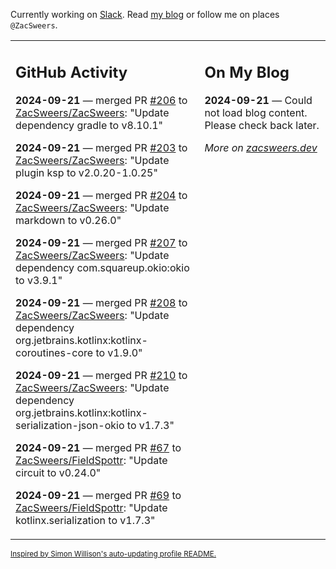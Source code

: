 Currently working on [Slack](https://slack.com/). Read [my blog](https://zacsweers.dev/) or follow me on places `@ZacSweers`.

<table><tr><td valign="top" width="60%">

## GitHub Activity
<!-- githubActivity starts -->
**2024-09-21** — merged PR [#206](https://github.com/ZacSweers/ZacSweers/pull/206) to [ZacSweers/ZacSweers](https://github.com/ZacSweers/ZacSweers): "Update dependency gradle to v8.10.1"

**2024-09-21** — merged PR [#203](https://github.com/ZacSweers/ZacSweers/pull/203) to [ZacSweers/ZacSweers](https://github.com/ZacSweers/ZacSweers): "Update plugin ksp to v2.0.20-1.0.25"

**2024-09-21** — merged PR [#204](https://github.com/ZacSweers/ZacSweers/pull/204) to [ZacSweers/ZacSweers](https://github.com/ZacSweers/ZacSweers): "Update markdown to v0.26.0"

**2024-09-21** — merged PR [#207](https://github.com/ZacSweers/ZacSweers/pull/207) to [ZacSweers/ZacSweers](https://github.com/ZacSweers/ZacSweers): "Update dependency com.squareup.okio:okio to v3.9.1"

**2024-09-21** — merged PR [#208](https://github.com/ZacSweers/ZacSweers/pull/208) to [ZacSweers/ZacSweers](https://github.com/ZacSweers/ZacSweers): "Update dependency org.jetbrains.kotlinx:kotlinx-coroutines-core to v1.9.0"

**2024-09-21** — merged PR [#210](https://github.com/ZacSweers/ZacSweers/pull/210) to [ZacSweers/ZacSweers](https://github.com/ZacSweers/ZacSweers): "Update dependency org.jetbrains.kotlinx:kotlinx-serialization-json-okio to v1.7.3"

**2024-09-21** — merged PR [#67](https://github.com/ZacSweers/FieldSpottr/pull/67) to [ZacSweers/FieldSpottr](https://github.com/ZacSweers/FieldSpottr): "Update circuit to v0.24.0"

**2024-09-21** — merged PR [#69](https://github.com/ZacSweers/FieldSpottr/pull/69) to [ZacSweers/FieldSpottr](https://github.com/ZacSweers/FieldSpottr): "Update kotlinx.serialization to v1.7.3"
<!-- githubActivity ends -->
</td><td valign="top" width="40%">

## On My Blog
<!-- blog starts -->
**2024-09-21** — Could not load blog content. Please check back later.
<!-- blog ends -->
_More on [zacsweers.dev](https://zacsweers.dev/)_
</td></tr></table>

<sub><a href="https://simonwillison.net/2020/Jul/10/self-updating-profile-readme/">Inspired by Simon Willison's auto-updating profile README.</a></sub>